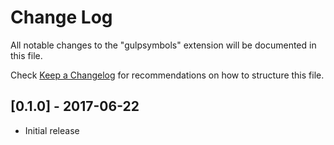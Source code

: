# Change Log

All notable changes to the "gulpsymbols" extension will be documented in this file.

Check [Keep a Changelog](http://keepachangelog.com/) for recommendations on how to structure this file.

## [0.1.0] - 2017-06-22

- Initial release
